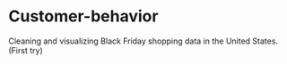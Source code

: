 # Customer-behavior
 
 Cleaning and visualizing Black Friday shopping data in the United States.
(First try)
